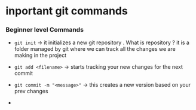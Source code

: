 # inportant git commands

### Beginner level Commands

- `git init` -> it initializes a new git repository . What is repository ?
   it is a folder managed by git where we can track all the changes we are making in the project

- `git add <filename>` -> starts tracking your new changes for the next commit
- `git commit -m "<message>"` -> this creates a new version based on your prev changes
- 
